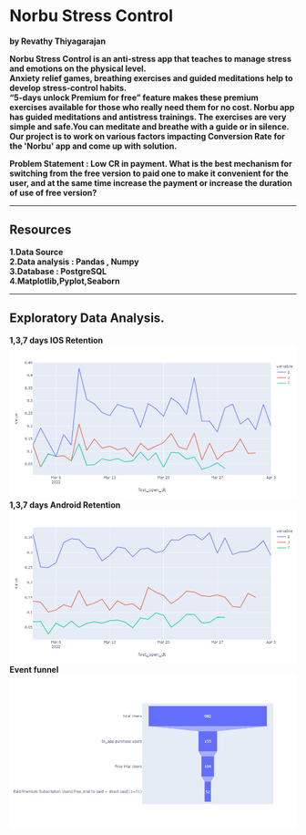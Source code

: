 # Norbu Stress Control
<b> by Revathy Thiyagarajan  
  
Norbu Stress Control is an anti-stress app that teaches to manage stress and emotions on the physical level.  
Anxiety relief games, breathing exercises and guided meditations help to develop stress-control habits.  
“5-days unlock Premium for free” feature makes these premium exercises available for those who really need them for no cost.
Norbu app has guided meditations and antistress trainings. The exercises are very simple and safe.You can meditate and breathe with a guide or in silence.
Our project is to work on various factors impacting Conversion Rate for the 'Norbu' app and come up with solution.

Problem Statement : Low CR in payment.
What is the best mechanism for switching from the free version to paid one to make it convenient for the user, and at the same time increase the payment or increase the duration of use of free version?  
  
*** 

## Resources
1.Data Source   
2.Data analysis : Pandas , Numpy  
3.Database : PostgreSQL  
4.Matplotlib,Pyplot,Seaborn
  
***
## Exploratory Data Analysis.  
 
<b>1,3,7 days IOS Retention  
![IOS Retention](images/android.png '1,3,7 days IOS Retention')  
<b>1,3,7 days Android Retention  
![Android Retention](images/ios.png '1,3,7 days Android Retention')  
<b>Event funnel  
![Event funnel](images/user_funnel.png 'Event funnel')  
  
  
  
  
  
  
  

